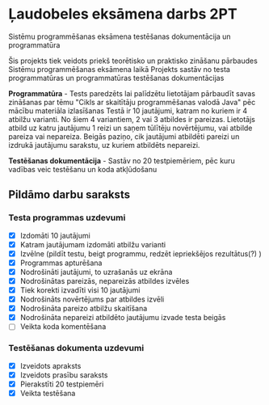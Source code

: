 # Ļaudobeles eksāmena darbs 2PT
Sistēmu programmēšanas eksāmena testēšanas dokumentācija un programmatūra

Šis projekts tiek veidots priekš teorētisko un praktisko zināšanu pārbaudes Sistēmu programmēšanas eksāmena laikā
Projekts sastāv no testa programmatūras un programmatūras testēšanas dokumentācijas

**Programmatūra** - Tests paredzēts lai palīdzētu lietotājam pārbaudīt savas zināšanas par tēmu "Cikls ar skaitītāju programmēšanas
valodā Java" pēc mācību materiāla izlasīšanas 
Testā ir 10 jautājumi, katram no kuriem ir 4 atbilžu varianti. No šiem 4 variantiem, 2 vai 3 atbildes ir pareizas. 
Lietotājs atbild uz katru jautājumu 1 reizi un saņem tūlītēju novērtējumu, vai atbilde pareiza vai
nepareiza. Beigās paziņo, cik jautājumi atbildēti pareizi un izdrukā jautājumu sarakstu, uz kuriem
atbildēts nepareizi.

**Testēšanas dokumentācija** - Sastāv no 20 testpiemēriem, pēc kuru vadības veic testēšanu un koda atkļūdošanu

## Pildāmo darbu saraksts
### Testa programmas uzdevumi
- [x] Izdomāti 10 jautājumi
- [x] Katram jautājumam izdomāti atbilžu varianti
- [x] Izvēlne (pildīt testu, beigt programmu, redzēt iepriekšējos rezultātus(?) )
- [x] Programmas apturēšana
- [x] Nodrošināti jautājumi, to uzrašanās uz ekrāna
- [x] Nodrošinātas pareizās, nepareizās atbildes izvēles
- [x] Tiek korekti izvadīti visi 10 jautājumi 
- [x] Nodrošināts novērtējums par atbildes izvēli
- [x] Nodrošināta pareizo atbilžu skaitīšana
- [x] Nodrošināta nepareizi atbildēto jautājumu izvade testa beigās
- [ ] Veikta koda komentēšana
### Testēšanas dokumenta uzdevumi
- [x] Izveidots apraksts
- [x] Izveidots prasību saraksts
- [x] Pierakstīti 20 testpiemēri
- [x] Veikta testēšana
